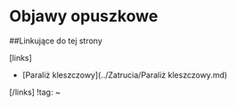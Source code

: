 # Objawy opuszkowe





##Linkujące do tej strony

[links]

- [Paraliż kleszczowy](../Zatrucia/Paraliż kleszczowy.md)


[/links]
!tag:
~


